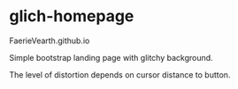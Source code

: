 # glich-homepage
FaerieVearth.github.io

Simple bootstrap landing page with glitchy background.

The level of distortion depends on cursor distance to button.
